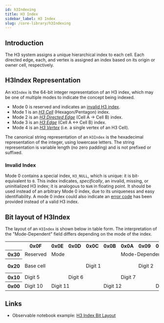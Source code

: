```yaml
---
id: h3Indexing
title: H3 Index
sidebar_label: H3 Index
slug: /core-library/h3Indexing
---
```


## Introduction

The H3 system assigns a unique hierarchical index to each cell. Each directed edge, each, and vertex is assigned an index based on its origin or owner cell, respectively.

## H3Index Representation

An `H3Index` is the 64-bit integer representation of an H3 index, which may be one of multiple modes to indicate the concept being indexed.

* Mode 0 is reserved and indicates an [invalid H3 index](#invalid-index).
* Mode 1 is an *[H3 Cell](../library/index/cell)* (Hexagon/Pentagon) index.
* Mode 2 is an *[H3 Directed Edge](../library/index/directededge)* (Cell A -> Cell B) index.
* Mode 3 is an *[H3 Edge](../library/index/edge)* (Cell A <-> Cell B) index.
* Mode 4 is an *[H3 Vertex](../library/index/vertex)* (i.e. a single vertex of an H3 Cell).

The canonical string representation of an `H3Index` is the hexadecimal representation of the integer, using lowercase letters. The string representation is variable length (no zero padding) and is not prefixed or suffixed.

### Invalid Index

Mode 0 contains a special index, `H3_NULL`, which is unique: it is bit-equivalent to `0`.
This index indicates, *specifically*, an invalid, missing, or uninitialized H3 index;
it is analogous to `NaN` in floating point.
It should be used instead of an arbitrary Mode 0 index, due to its uniqueness and easy identifiability.
A mode 0 index could also indicate an [error code](../library/errors) has been provided instead of a valid H3 index.

## Bit layout of H3Index

The layout of an `H3Index` is shown below in table form. The interpretation of the "Mode-Dependent" field differs depending on the mode of the index.

<table>
<tr>
  <th></th>
  <th>0x0F</th>
  <th>0x0E</th>
  <th>0x0D</th>
  <th>0x0C</th>
  <th>0x0B</th>
  <th>0x0A</th>
  <th>0x09</th>
  <th>0x08</th>
  <th>0x07</th>
  <th>0x06</th>
  <th>0x05</th>
  <th>0x04</th>
  <th>0x03</th>
  <th>0x02</th>
  <th>0x01</th>
  <th>0x00</th>
</tr>
<tr>
  <th>0x30</th>
  <td>Reserved</td>
  <td colspan="4">Mode</td>
  <td colspan="3">Mode-Dependent</td>
  <td colspan="4">Resolution</td>
  <td colspan="4">Base cell</td>
</tr>
<tr>
  <th>0x20</th>
  <td colspan="3">Base cell</td>
  <td colspan="3">Digit 1</td>
  <td colspan="3">Digit 2</td>
  <td colspan="3">Digit 3</td>
  <td colspan="3">Digit 4</td>
  <td>Digit 5</td>
</tr>
<tr>
  <th>0x10</th>
  <td colspan="2">Digit 5</td>
  <td colspan="3">Digit 6</td>
  <td colspan="3">Digit 7</td>
  <td colspan="3">Digit 8</td>
  <td colspan="3">Digit 9</td>
  <td colspan="2">Digit 10</td>
</tr>
<tr>
  <th>0x00</th>
  <td>Digit 10</td>
  <td colspan="3">Digit 11</td>
  <td colspan="3">Digit 12</td>
  <td colspan="3">Digit 13</td>
  <td colspan="3">Digit 14</td>
  <td colspan="3">Digit 15</td>
</tr>
</table>

## Links

* Observable notebook example: [H3 Index Bit Layout](https://observablehq.com/@nrabinowitz/h3-index-bit-layout?collection=@nrabinowitz/h3)
